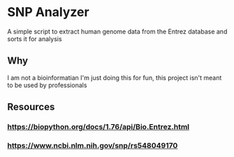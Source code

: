 # SNP Analyzer
A simple script to extract human genome data from the Entrez database and sorts it for analysis
## Why
I am not a bioinformatian I'm just doing this for fun, this project isn't meant to be used by professionals
## Resources
### https://biopython.org/docs/1.76/api/Bio.Entrez.html
### https://www.ncbi.nlm.nih.gov/snp/rs548049170
